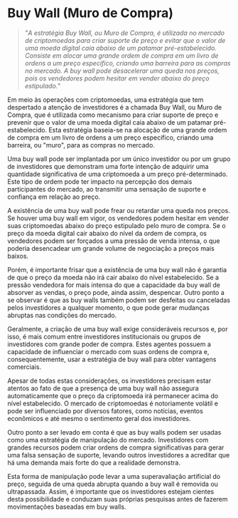 # Buy Wall (Muro de Compra) 

>"*A estratégia Buy Wall, ou Muro de Compra, é utilizada no mercado de criptomoedas para criar suporte de preço e evitar que o valor de uma moeda digital caia abaixo de um patamar pré-estabelecido. Consiste em alocar uma grande ordem de compra em um livro de ordens a um preço específico, criando uma barreira para as compras no mercado. A buy wall pode desacelerar uma queda nos preços, pois os vendedores podem hesitar em vender abaixo do preço estipulado.*"

Em meio às operações com criptomoedas, uma estratégia que tem despertado a atenção de investidores é a chamada Buy Wall, ou Muro de Compra, que é utilizada como mecanismo para criar suporte de preço e prevenir que o valor de uma moeda digital caia abaixo de um patamar pré-estabelecido. Esta estratégia baseia-se na alocação de uma grande ordem de compra em um livro de ordens a um preço específico, criando uma barreira, ou "muro", para as compras no mercado.

Uma buy wall pode ser implantada por um único investidor ou por um grupo de investidores que demonstram uma forte intenção de adquirir uma quantidade significativa de uma criptomoeda a um preço pré-determinado. Este tipo de ordem pode ter impacto na percepção dos demais participantes do mercado, ao transmitir uma sensação de suporte e confiança em relação ao preço.

A existência de uma buy wall pode frear ou retardar uma queda nos preços. Se houver uma buy wall em vigor, os vendedores podem hesitar em vender suas criptomoedas abaixo do preço estipulado pelo muro de compra. Se o preço da moeda digital cair abaixo do nível da ordem de compra, os vendedores podem ser forçados a uma pressão de venda intensa, o que poderia desencadear um grande volume de negociação a preços mais baixos.

Porém, é importante frisar que a existência de uma buy wall não é garantia de que o preço da moeda não irá cair abaixo do nível estabelecido. Se a pressão vendedora for mais intensa do que a capacidade da buy wall de absorver as vendas, o preço pode, ainda assim, despencar. Outro ponto a se observar é que as buy walls também podem ser desfeitas ou canceladas pelos investidores a qualquer momento, o que pode gerar mudanças abruptas nas condições do mercado.

Geralmente, a criação de uma buy wall exige consideráveis recursos e, por isso, é mais comum entre investidores institucionais ou grupos de investidores com grande poder de compra. Estes agentes possuem a capacidade de influenciar o mercado com suas ordens de compra e, consequentemente, usar a estratégia de buy wall para obter vantagens comerciais.

Apesar de todas estas considerações, os investidores precisam estar atentos ao fato de que a presença de uma buy wall não assegura automaticamente que o preço da criptomoeda irá permanecer acima do nível estabelecido. O mercado de criptomoedas é notoriamente volátil e pode ser influenciado por diversos fatores, como notícias, eventos econômicos e até mesmo o sentimento geral dos investidores.

Outro ponto a ser levado em conta é que as buy walls podem ser usadas como uma estratégia de manipulação do mercado. Investidores com grandes recursos podem criar ordens de compra significativas para gerar uma falsa sensação de suporte, levando outros investidores a acreditar que há uma demanda mais forte do que a realidade demonstra.

Esta forma de manipulação pode levar a uma superavaliação artificial do preço, seguida de uma queda abrupta quando a buy wall é removida ou ultrapassada. Assim, é importante que os investidores estejam cientes desta possibilidade e conduzam suas próprias pesquisas antes de fazerem movimentações baseadas em buy walls.